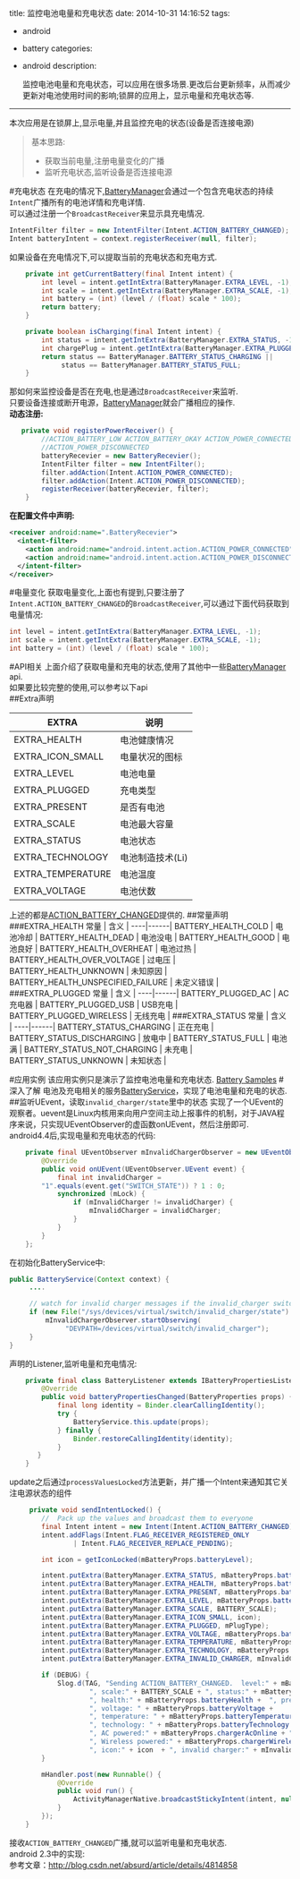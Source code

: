 title: 监控电池电量和充电状态
date: 2014-10-31 14:16:52
tags:
- android
- battery
categories:
- android
description:

  监控电池电量和充电状态，可以应用在很多场景.更改后台更新频率，从而减少更新对电池使用时间的影响;锁屏的应用上，显示电量和充电状态等.
---
  本次应用是在锁屏上,显示电量,并且监控充电的状态(设备是否连接电源)  
  >基本思路:  
  > * 获取当前电量,注册电量变化的广播
  > * 监听充电状态,监听设备是否连接电源

  <!-- more -->
  
  #充电状态
  在充电的情况下,[BatteryManager](http://developer.android.com/intl/zh-cn/reference/android/os/BatteryManager.html)会通过一个包含充电状态的持续`Intent`广播所有的电池详情和充电详情.  
可以通过注册一个`BroadcastReceiver`来显示具充电情况.  
``` java
IntentFilter filter = new IntentFilter(Intent.ACTION_BATTERY_CHANGED);
Intent batteryIntent = context.registerReceiver(null, filter);
```
如果设备在充电情况下,可以提取当前的充电状态和充电方式.  
``` java
    private int getCurrentBattery(final Intent intent) {
        int level = intent.getIntExtra(BatteryManager.EXTRA_LEVEL, -1);
        int scale = intent.getIntExtra(BatteryManager.EXTRA_SCALE, -1);
        int battery = (int) (level / (float) scale * 100);
        return battery;
    }

    private boolean isCharging(final Intent intent) {
        int status = intent.getIntExtra(BatteryManager.EXTRA_STATUS, -1);
        int chargePlug = intent.getIntExtra(BatteryManager.EXTRA_PLUGGED, -1);
        return status == BatteryManager.BATTERY_STATUS_CHARGING ||
	         status == BatteryManager.BATTERY_STATUS_FULL;
    }
```
那如何来监控设备是否在充电,也是通过`BroadcastReceiver`来监听.  
只要设备连接或断开电源，[BatteryManager](http://developer.android.com/intl/zh-cn/reference/android/os/BatteryManager.html)就会广播相应的操作.  
**动态注册:**
``` java
   private void registerPowerReceiver() {
        //ACTION_BATTERY_LOW ACTION_BATTERY_OKAY ACTION_POWER_CONNECTED
        //ACTION_POWER_DISCONNECTED
        batteryRecevier = new BatteryRecevier();
        IntentFilter filter = new IntentFilter();
        filter.addAction(Intent.ACTION_POWER_CONNECTED);
        filter.addAction(Intent.ACTION_POWER_DISCONNECTED);
        registerReceiver(batteryRecevier, filter);
    }
```
**在配置文件中声明:**
``` xml
<receiver android:name=".BatteryRecevier">
  <intent-filter>
    <action android:name="android.intent.action.ACTION_POWER_CONNECTED"/>
    <action android:name="android.intent.action.ACTION_POWER_DISCONNECTED"/>
  </intent-filter>
</receiver>
```

  #电量变化
获取电量变化,上面也有提到,只要注册了 `Intent.ACTION_BATTERY_CHANGED`的`BroadcastReceiver`,可以通过下面代码获取到电量情况:
``` java
int level = intent.getIntExtra(BatteryManager.EXTRA_LEVEL, -1);
int scale = intent.getIntExtra(BatteryManager.EXTRA_SCALE, -1);
int battery = (int) (level / (float) scale * 100);
```

  #API相关
上面介绍了获取电量和充电的状态,使用了其他中一些[BatteryManager](http://developer.android.com/intl/zh-cn/reference/android/os/BatteryManager.html) api.  
如果要比较完整的使用,可以参考以下api  
 ##Extra声明

EXTRA | 说明 |
----|------|
EXTRA_HEALTH | 电池健康情况  |
EXTRA_ICON_SMALL | 电量状况的图标  |
EXTRA_LEVEL | 电池电量  |
EXTRA_PLUGGED | 充电类型  |
EXTRA_PRESENT | 是否有电池  |
EXTRA_SCALE | 电池最大容量  |
EXTRA_STATUS | 电池状态  |
EXTRA_TECHNOLOGY | 电池制造技术(Li)  |
EXTRA_TEMPERATURE | 电池温度  |
EXTRA_VOLTAGE | 电池伏数  |

上述的都是[ACTION_BATTERY_CHANGED](http://developer.android.com/intl/zh-cn/reference/android/content/Intent.html#ACTION_BATTERY_CHANGED)提供的.
 ##常量声明
 ###EXTRA_HEALTH
常量 | 含义 |
----|------|
BATTERY_HEALTH_COLD | 电池冷却  |
BATTERY_HEALTH_DEAD | 电池没电  |
BATTERY_HEALTH_GOOD | 电池良好  |
BATTERY_HEALTH_OVERHEAT | 电池过热  |
BATTERY_HEALTH_OVER_VOLTAGE | 过电压  |
BATTERY_HEALTH_UNKNOWN | 未知原因  |
BATTERY_HEALTH_UNSPECIFIED_FAILURE | 未定义错误  |
 ###EXTRA_PLUGGED
常量 | 含义 |
----|------|
BATTERY_PLUGGED_AC | AC充电器  |
BATTERY_PLUGGED_USB | USB充电  |
BATTERY_PLUGGED_WIRELESS | 无线充电  |
 ###EXTRA_STATUS
常量 | 含义 |
----|------|
BATTERY_STATUS_CHARGING | 正在充电  |
BATTERY_STATUS_DISCHARGING | 放电中  |
BATTERY_STATUS_FULL | 电池满 |
BATTERY_STATUS_NOT_CHARGING | 未充电 |
BATTERY_STATUS_UNKNOWN | 未知状态  |

  #应用实例
  该应用实例只是演示了监控电池电量和充电状态.
  [Battery Samples](https://github.com/yeungeek/android-common/tree/master/android/AndroidSamples/app/src/main/java/com/yeungeek/androidsamples/battery)
  #深入了解
电池及充电相关的服务[BatteryService](http://grepcode.com/file/repository.grepcode.com/java/ext/com.google.android/android/4.4.4_r1/com/android/server/BatteryService.java)，实现了电池电量和充电的状态.  
  ##监听UEvent，读取`invalid_charger/state`里中的状态
实现了一个UEvent的观察者。uevent是Linux内核用来向用户空间主动上报事件的机制，对于JAVA程序来说，只实现UEventObserver的虚函数onUEvent，然后注册即可.  
android4.4后,实现电量和充电状态的代码:
``` java
    private final UEventObserver mInvalidChargerObserver = new UEventObserver() {
        @Override
        public void onUEvent(UEventObserver.UEvent event) {
            final int invalidCharger =
		"1".equals(event.get("SWITCH_STATE")) ? 1 : 0;
            synchronized (mLock) {
                if (mInvalidCharger != invalidCharger) {
                    mInvalidCharger = invalidCharger;
                }
            }
        }
    };
```
在初始化BatteryService中:
``` java
public BatteryService(Context context) {
     ....

     // watch for invalid charger messages if the invalid_charger switch exists
     if (new File("/sys/devices/virtual/switch/invalid_charger/state").exists()) {
         mInvalidChargerObserver.startObserving(
              "DEVPATH=/devices/virtual/switch/invalid_charger");
     }
}
```
声明的Listener,监听电量和充电情况:
``` java
    private final class BatteryListener extends IBatteryPropertiesListener.Stub {
        @Override
        public void batteryPropertiesChanged(BatteryProperties props) {
            final long identity = Binder.clearCallingIdentity();
            try {
                BatteryService.this.update(props);
            } finally {
                Binder.restoreCallingIdentity(identity);
            }
       }
    }
```
update之后通过`processValuesLocked`方法更新，并广播一个Intent来通知其它关注电源状态的组件  
``` java
     private void sendIntentLocked() {
        //  Pack up the values and broadcast them to everyone
        final Intent intent = new Intent(Intent.ACTION_BATTERY_CHANGED);
        intent.addFlags(Intent.FLAG_RECEIVER_REGISTERED_ONLY
                | Intent.FLAG_RECEIVER_REPLACE_PENDING);

        int icon = getIconLocked(mBatteryProps.batteryLevel);

        intent.putExtra(BatteryManager.EXTRA_STATUS, mBatteryProps.batteryStatus);
        intent.putExtra(BatteryManager.EXTRA_HEALTH, mBatteryProps.batteryHealth);
        intent.putExtra(BatteryManager.EXTRA_PRESENT, mBatteryProps.batteryPresent);
        intent.putExtra(BatteryManager.EXTRA_LEVEL, mBatteryProps.batteryLevel);
        intent.putExtra(BatteryManager.EXTRA_SCALE, BATTERY_SCALE);
        intent.putExtra(BatteryManager.EXTRA_ICON_SMALL, icon);
        intent.putExtra(BatteryManager.EXTRA_PLUGGED, mPlugType);
        intent.putExtra(BatteryManager.EXTRA_VOLTAGE, mBatteryProps.batteryVoltage);
        intent.putExtra(BatteryManager.EXTRA_TEMPERATURE, mBatteryProps.batteryTemperature);
        intent.putExtra(BatteryManager.EXTRA_TECHNOLOGY, mBatteryProps.batteryTechnology);
        intent.putExtra(BatteryManager.EXTRA_INVALID_CHARGER, mInvalidCharger);

        if (DEBUG) {
            Slog.d(TAG, "Sending ACTION_BATTERY_CHANGED.  level:" + mBatteryProps.batteryLevel +
                    ", scale:" + BATTERY_SCALE + ", status:" + mBatteryProps.batteryStatus +
                    ", health:" + mBatteryProps.batteryHealth +  ", present:" + mBatteryProps.batteryPresent +
                    ", voltage: " + mBatteryProps.batteryVoltage +
                    ", temperature: " + mBatteryProps.batteryTemperature +
                    ", technology: " + mBatteryProps.batteryTechnology +
                    ", AC powered:" + mBatteryProps.chargerAcOnline + ", USB powered:" + mBatteryProps.chargerUsbOnline +
                    ", Wireless powered:" + mBatteryProps.chargerWirelessOnline +
                    ", icon:" + icon  + ", invalid charger:" + mInvalidCharger);
        }

        mHandler.post(new Runnable() {
            @Override
            public void run() {
                ActivityManagerNative.broadcastStickyIntent(intent, null, UserHandle.USER_ALL);
            }
        });
    }
```
接收`ACTION_BATTERY_CHANGED`广播,就可以监听电量和充电状态.  
android 2.3中的实现:  
参考文章：http://blog.csdn.net/absurd/article/details/4814858
